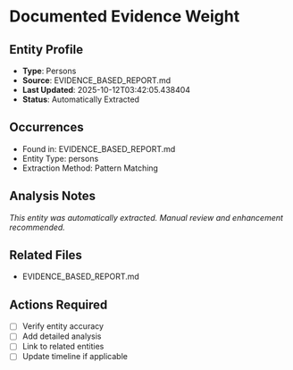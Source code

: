 # Documented Evidence Weight

## Entity Profile
- **Type**: Persons
- **Source**: EVIDENCE_BASED_REPORT.md
- **Last Updated**: 2025-10-12T03:42:05.438404
- **Status**: Automatically Extracted

## Occurrences
- Found in: EVIDENCE_BASED_REPORT.md
- Entity Type: persons
- Extraction Method: Pattern Matching

## Analysis Notes
*This entity was automatically extracted. Manual review and enhancement recommended.*

## Related Files
- EVIDENCE_BASED_REPORT.md

## Actions Required
- [ ] Verify entity accuracy
- [ ] Add detailed analysis
- [ ] Link to related entities
- [ ] Update timeline if applicable
